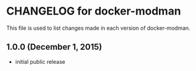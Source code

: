 # CHANGELOG for docker-modman

This file is used to list changes made in each version of docker-modman.

## 1.0.0 (December 1, 2015)

* initial public release
